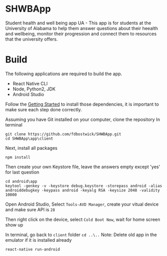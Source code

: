 # SHWBApp
Student health and well being app UA - 
This app is for students at the University of Alabama to help them answer questions about their heealth and wellbeing, monitor their progression and connect them to resources that the university offers.
# Build
The following applications are required to build the app.
- React Native CLI
- Node, Python2, JDK
- Android Studio

Follow the [Getting Started](https://facebook.github.io/react-native/docs/getting-started) to install those dependencies, it is important to make sure each step done correctly.

Assuming you have Git installed on your computer, clone the repository
In terminal
```
git clone https://github.com/fdbostwick/SHWBApp.git
cd SHWBApp\app\client
```

Next, install all packages
```
npm install
```

Then create your own Keystore file, leave the answers empty except 'yes' for last question
```
cd android\app
keytool -genkey -v -keystore debug.keystore -storepass android -alias androiddebugkey -keypass android -keyalg RSA -keysize 2048 -validity 10000
```

Open Android Studio, Select `Tools-AVD Manager`, create your vitual device and make sure API is `28`

Then right click on the device, select `Cold Boot Now`, wait for home screen show up

In terminal, go back to `client` folder `cd ..\..`
Note: Delete old app in the emulator if it is installed already
```
react-native run-android
```
